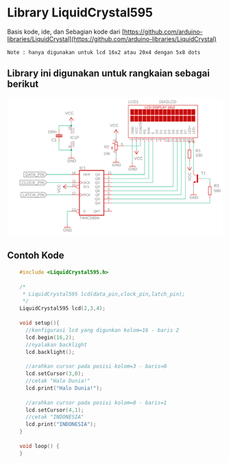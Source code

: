 # Library LiquidCrystal595

Basis kode, ide, dan Sebagian kode dari [https://github.com/arduino-libraries/LiquidCrystal](https://github.com/arduino-libraries/LiquidCrystal)

    Note : hanya digunakan untuk lcd 16x2 atau 20x4 dengan 5x8 dots

## Library ini digunakan untuk rangkaian sebagai berikut

![Gambar Rangkaian](/docs/gambar_rangkaian.png)

## Contoh Kode

```cpp
    #include <LiquidCrystal595.h>
    
    /*
     * LiquidCrystal595 lcd(data_pin,clock_pin,latch_pin);
     */
    LiquidCrystal595 lcd(2,3,4);
    
    void setup(){
      //konfigurasi lcd yang digunkan kolom=16 - baris 2
      lcd.begin(16,2);
      //nyalakan backlight
      lcd.backlight();
      
      //arahkan cursor pada posisi kolom=3 - baris=0
      lcd.setCursor(3,0);
      //cetak "Halo Dunia!"
      lcd.print("Halo Dunia!");
      
      //arahkan cursor pada posisi kolom=0 - baris=1
      lcd.setCursor(4,1);
      //cetak "INDONESIA"
      lcd.print("INDONESIA");
    }
    
    void loop() {
    }
```
